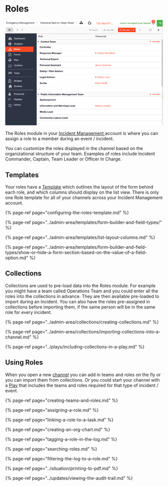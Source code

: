 # Roles

![](../../.gitbook/assets/roles.png)

The Roles module in your [Incident Management ](../getting-started.md)account is where you can assign a role to a member during an event / incident. 

You can customize the roles displayed in the channel based on the organizational structure of your team. Examples of roles include Incident Commander, Captain, Team Leader or Officer In Charge.

## Templates

Your roles have a [Template](../admin-area/templates/) which outlines the layout of the form behind each role, and which columns should display on the list view. There is only one Role template for all of your channels across your Incident Management account. 

{% page-ref page="configuring-the-roles-template.md" %}

{% page-ref page="../admin-area/templates/form-builder-and-field-types/" %}

{% page-ref page="../admin-area/templates/list-layout-columns.md" %}

{% page-ref page="../admin-area/templates/form-builder-and-field-types/show-or-hide-a-form-section-based-on-the-value-of-a-field-option.md" %}

## Collections

Collections are used to pre-load data into the Roles module. For example you might have a team called Operations Team and you could enter all the roles into the collections in advance. They are then available pre-loaded to import during an Incident. You can also have the roles pre-assigned in collections before importing them, if the same person will be in the same role for every incident. 

{% page-ref page="../admin-area/collections/creating-collections.md" %}

{% page-ref page="../admin-area/collections/importing-collections-into-a-channel.md" %}

{% page-ref page="../plays/including-collections-in-a-play.md" %}

## Using Roles

When you open a new [channel](../channels/) you can add in teams and roles on the fly or you can import them from collections.  Or you could start your channel with a [Play](../plays/) that includes the teams and roles required for that type of incident / event.

{% page-ref page="creating-teams-and-roles.md" %}

{% page-ref page="assigning-a-role.md" %}

{% page-ref page="linking-a-role-to-a-task.md" %}

{% page-ref page="creating-an-org-chart.md" %}

{% page-ref page="tagging-a-role-in-the-log.md" %}

{% page-ref page="searching-roles.md" %}

{% page-ref page="filtering-the-log-to-a-role.md" %}

{% page-ref page="../situation/printing-to-pdf.md" %}

{% page-ref page="../updates/viewing-the-audit-trail.md" %}

  


